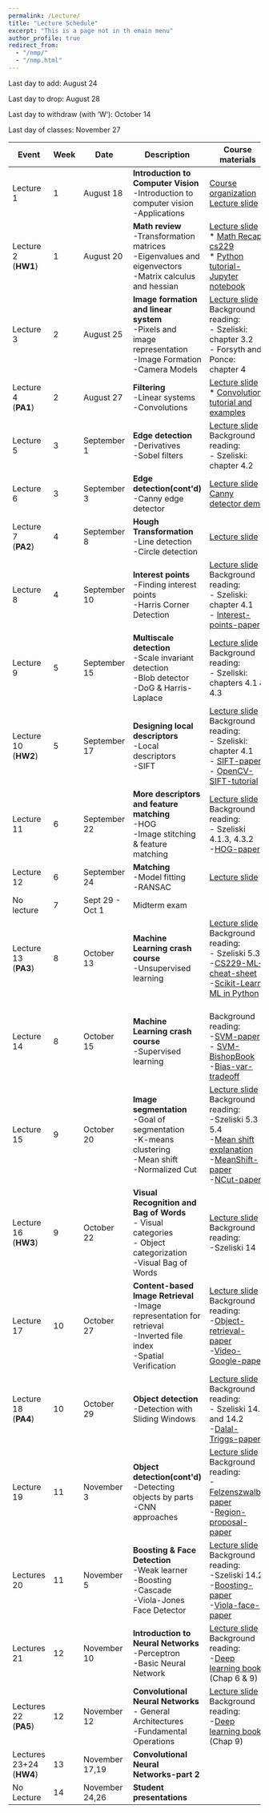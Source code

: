 ```yaml
---
permalink: /Lecture/
title: "Lecture Schedule"
excerpt: "This is a page not in th emain menu"
author_profile: true
redirect_from: 
  - "/nmp/"
  - "/nmp.html"
---
```


Last day to add:  August 24

Last day to drop:  August 28

Last day to withdraw (with ‘W’): October 14

Last day of classes: November 27

| Event      |  Week | Date        |            Description                                       |  Course materials            |  Recordings  |
| --------     | ------|------------ | ------------------------------------------------------------ |--------------------|--------------------|
| Lecture 1    |   1   |August 18    | **Introduction to  Computer Vision** <br>-Introduction to computer vision<br>-Applications| [Course organization](https://drive.google.com/file/d/1FkkD3Clew9aFUNvjxdAy8T-gf99bOFRL/view?usp=sharing) <br>  [Lecture slide](https://drive.google.com/file/d/1_PrGEuEMubJciySggpP5zvd-NrVPLOBK/view?usp=sharing)    |[organization](https://drive.google.com/file/d/1htd-nc4f-dzogxxo6c0qm5eXK_AVuwMl/view?usp=sharing)<br>* [chat](https://drive.google.com/file/d/1pgLGiWHweor1NmCFKBDr-WMQyiIaSzQP/view?usp=sharing)<br> [Video lecture](https://youtu.be/VWJYI7IcxRs)   |
| Lecture 2<br>(**HW1**)    |   1   |August 20    | **Math review** <br>-Transformation matrices<br>-Eigenvalues and eigenvectors<br>-Matrix calculus and hessian | [Lecture slide](https://drive.google.com/file/d/1uLgmV0tn49AipVu0oMFGyhmCP2plOAik/view?usp=sharing)<br>* [Math Recap cs229](https://drive.google.com/file/d/1bcolk3lmbAZiyL9nw5BsNNP4YfRWpwI3/view?usp=sharing) <br>* [Python tutorial-Jupyter notebook](https://drive.google.com/file/d/1CulmgojxRBCW7PJfKlKkFolZUsFVvvtd/view?usp=sharing) | [Video Lecture](https://youtu.be/2RJ4M_MWKu0)      |
| Lecture 3    |   2   |August 25    | **Image formation and linear system** <br>-Pixels and image representation<br>-Image Formation<br>-Camera Models | [Lecture slide](https://drive.google.com/file/d/1YMZK8qEV1YE1X4N3Vq0TgWfyHMpLI4z8/view?usp=sharing) <br> Background reading: <br>- Szeliski: chapter 3.2<br>- Forsyth and Ponce: chapter 4 |     [Video Lecture](https://youtu.be/OWemBNeciug)   |
| Lecture 4<br>(**PA1**)    |   2   |August 27    | **Filtering** <br>-Linear systems<br>-Convolutions| [Lecture slide](https://drive.google.com/file/d/1ZP9fReafxN-c5JdLFBqrStG4VC69wzaT/view?usp=sharing)<br>* [Convolution tutorial and examples](http://www.songho.ca/dsp/convolution/convolution.html)  | [Video Lecture](https://youtu.be/lMNw3pIiznA)  |
| Lecture 5    |   3   |September 1 | **Edge detection** <br>-Derivatives<br>-Sobel filters | [Lecture slide](https://drive.google.com/file/d/1yL2sbVilX8TlC9wGOoeeHvRRUj0rBTXa/view?usp=sharing) <br> Background reading: <br>- Szeliski: chapter 4.2   | [Video Lecture](https://youtu.be/OT6P7i0Z1Vw)       |
| Lecture 6    |   3   |September 3  | **Edge detection(cont'd)** <br>-Canny edge detector | [Lecture slide](https://drive.google.com/file/d/1gs6Jqxr5ek37wJF34b0jkq9IXwzyTjht/view?usp=sharing) <br>[Canny detector demo](http://bigwww.epfl.ch/demo/ip/demos/edgeDetector/) |  [Video Lecture](https://youtu.be/jhT8AHF9oOg)     |
| Lecture 7<br>(**PA2**)    |   4   |September 8        | **Hough Transformation** <br>-Line detection<br>-Circle detection|  [Lecture slide](https://drive.google.com/file/d/1IQlUs7Si8cbveGDIg6NOPbDp4JEXCnEY/view?usp=sharing)        |  [Video Lecture](https://youtu.be/0wp0QVuQ0-Y)      |
| Lecture 8    |   4   |September 10       | **Interest points** <br>-Finding interest points<br>-Harris Corner Detection |  [Lecture slide](https://drive.google.com/file/d/1vVuaXYVHcScIdSWKzw6Qs0NtHC9w_M1C/view?usp=sharing) <br> Background reading: <br>- Szeliski: chapter 4.1 <br> - [Interest-points-paper](https://drive.google.com/file/d/17touxo_mkKe7Z18UjLfc4sml26yXUbXa/view?usp=sharing)     |  [Video Lecture](https://youtu.be/YCt5ckp7l-o)      |
| Lecture 9    |   5   |September 15       | **Multiscale detection** <br>-Scale invariant detection<br>-Blob detector <br>-DoG & Harris-Laplace |  [Lecture slide](https://drive.google.com/file/d/1XF5gdq8JS9MmntwAqi3xvA3HOPutHOUA/view?usp=sharing) <br> Background reading: <br>- Szeliski: chapters 4.1 & 4.3   |  [Video lecture](https://youtu.be/CqITb9cu1V4)      |
| Lecture 10 <br>(**HW2**)   |   5   |September 17       | **Designing local descriptors** <br>-Local descriptors<br>-SIFT| [Lecture slide](https://drive.google.com/file/d/1jiv1wkQ4HCTdVSbs2htl9uygfHfRprL1/view?usp=sharing) <br> Background reading: <br>- Szeliski: chapter 4.1 <br> - [SIFT-paper](https://drive.google.com/file/d/1A8C-1Bpj0HgBLLywAFoDTXmElCCTViKt/view?usp=sharing) <br> - [OpenCV-SIFT-tutorial](https://opencv-python-tutroals.readthedocs.io/en/latest/py_tutorials/py_feature2d/py_sift_intro/py_sift_intro.html)    | [Video Lecture](https://youtu.be/fnTwCwoS5pk)       |
| Lecture 11   |   6   |September 22       | **More descriptors and feature matching** <br>-HOG<br>-Image stitching & feature matching | [Lecture slide](https://drive.google.com/file/d/1_ZgROlwn2wRHe7fzJqiXtWPYS_qfOHnX/view?usp=sharing) <br> Background reading: <br>- Szeliski 4.1.3, 4.3.2 <br>-[HOG-paper](https://drive.google.com/file/d/11vE3d5yZ0Qvrg5awfwsqtf0fh7FG-gYO/view?usp=sharing)| [Video lecture](https://youtu.be/7ktUsvPhwd0)       |
| Lecture 12   |   6   | September 24             | **Matching** <br>-Model fitting<br>-RANSAC | [Lecture slide](https://drive.google.com/file/d/1Q7bZ2jhZTI_K3b-cQILbv4Rlvlssm9vP/view?usp=sharing)     | [Video lecture](https://youtu.be/HTLNx_xn_Ps)       |
| No lecture |   7  | Sept 29 - Oct 1 | Midterm exam |       |        |
| Lecture 13 <br>(**PA3**)  |   8   | October 13  | **Machine Learning crash course** <br>-Unsupervised learning| [Lecture slide](https://drive.google.com/file/d/14R9aj4uQJSuU4jID0Usd1Fhe3JLQ5ZSl/view?usp=sharing) <br> Background reading: <br>- Szeliski 5.3 <br>-[CS229-ML-cheat-sheet](https://stanford.edu/~shervine/teaching/cs-229/cheatsheet-unsupervised-learning) <br>-[Scikit-Learn: ML in Python](https://scikit-learn.org/stable/)  | [Video lecture-Unsupervised](https://youtu.be/rUvaI-JcK4E)       |
| Lecture 14   |   8   | October 15  | **Machine Learning crash course** <br>-Supervised learning| <br> Background reading: <br>-[SVM-paper](https://drive.google.com/file/d/12CkyPtCSGcrlPavEMFJsRePxG4AkoLB7/view?usp=sharing) <br>- [SVM-BishopBook](https://drive.google.com/file/d/1z3NEpVD30VdHjywBheVTdPAUCvFPchvA/view?usp=sharing)<br>-[Bias-var-tradeoff](http://scott.fortmann-roe.com/docs/BiasVariance.html) | [Video lecture-supervised](https://youtu.be/u_K36aXTqXU)      |
| Lecture 15   |   9   | October 20  | **Image segmentation** <br>-Goal of segmentation<br>-K-means clustering<br>-Mean shift <br>-Normalized Cut| [Lecture slide](https://drive.google.com/file/d/1RjVLrb4dEmNKWUQbktnLl7QT_FwBSYXw/view?usp=sharing) <br> Background reading: <br>-Szeliski 5.3 & 5.4 <br>-[Mean shift explanation](https://saravananthirumuruganathan.wordpress.com/2010/04/01/introduction-to-mean-shift-algorithm/)<br>-[MeanShift-paper](https://drive.google.com/file/d/114utVSshLU6NHQ5HlFWOf1wqj-Vt9Utv/view?usp=sharing)<br>-[NCut-paper](https://drive.google.com/file/d/1Si_wYN7Norl0whnMsB9hkRZLAKRrKO3D/view?usp=sharing)| [Video lecture](https://youtu.be/-mlMbKUmU9g)   |
| Lecture 16 <br>(**HW3**)  |   9   | October 22 | **Visual Recognition and Bag of Words** <br>- Visual categories <br>- Object categorization <br>-Visual Bag of Words | [Lecture slide](https://drive.google.com/file/d/1LUdF90T9l_OxEayB4DGakmfP2qA6l9WP/view?usp=sharing) <br> Background reading: <br>-Szeliski 14   | [Video lecture](https://youtu.be/wSGeUDozQhs)     |
| Lecture 17   |   10   | October 27 | **Content-based Image Retrieval** <br>-Image representation for retrieval <br>-Inverted file index <br>-Spatial Verification  | [Lecture slide](https://drive.google.com/file/d/1xyQ5NsBszQgkDHsUsC3oXZq_HV_abWIn/view?usp=sharing) <br> Background reading: <br>-[Object-retrieval-paper](https://drive.google.com/file/d/1WVH5JNkuvawXCB_c5kI1YIa-fVZ2JfPg/view?usp=sharing) <br>-[Video-Google-paper](https://drive.google.com/file/d/1hu3Bhz4qCjQGoi13J0FzWhnuuVjKZxW2/view?usp=sharing)   | [Video lecture](https://youtu.be/ORiuIpZ9P-0)   |
| Lecture 18 <br>(**PA4**)  |   10  | October 29 | **Object detection** <br>-Detection with Sliding Windows| [Lecture slide](https://drive.google.com/file/d/1aUygS_qEQzlJsjgyb78bmBzpjnpXiibf/view?usp=sharing) <br> Background reading:<br>- Szeliski 14.1 and 14.2<br>-[Dalal-Triggs-paper](https://drive.google.com/file/d/1VQOBMHYaYS-wA--iIP2Ai5c17vmmYgln/view?usp=sharing)  | [Video lecture](https://youtu.be/pQBgrBgru3c)    |
| Lecture 19   |   11  | November 3 | **Object detection(cont'd)** <br>-Detecting objects by parts <br>-CNN approaches| [Lecture slide](https://drive.google.com/file/d/19xILVdORV3_0tisDo55S2lgcAk-Nhtez/view?usp=sharing) <br> Background reading:<br>-[Felzenszwalb-paper](https://drive.google.com/file/d/1OOD4lRKEi4doBsDNZLon6SpbNUg7vtar/view?usp=sharing) <br>-[Region-proposal-paper](https://drive.google.com/file/d/1qJT9kxzfHUGsnvhoWE-0g--QRl4k3JPa/view?usp=sharing) | [Video lecture](https://youtu.be/OFGLUvUVuM8)   |
| Lectures 20 <br>|   11  | November 5 | **Boosting & Face Detection** <br>-Weak learner <br>-Boosting <br>-Cascade <br>-Viola-Jones Face Detector | [Lecture slide](https://drive.google.com/file/d/1q5oCfmUFDcNbc1UW0EiYwzjhKlzjP0d7/view?usp=sharing) <br> Background reading: <br>-Szeliski 14.2 <br>-[Boosting-paper](https://drive.google.com/file/d/1XIauxqfFMh2L1D4DTTegRw6LpNVie-6f/view?usp=sharing) <br>-[Viola-face-paper](https://drive.google.com/file/d/1p_VxqOwpAEAgp5ufw-xEScpmDDPODNWJ/view?usp=sharing)   | [Video lecture](https://youtu.be/8sgunqIltO0) |
| Lectures 21 |   12  | November 10 | **Introduction to Neural Networks** <br>-Perceptron<br>-Basic Neural Network<br>| [Lecture slide](https://drive.google.com/file/d/18ZO8UEcra4l_WmmY71Z9WW6hwsWz7KJw/view?usp=sharing) <br> Background reading: <br>-[Deep learning book](https://www.deeplearningbook.org/)<br>(Chap 6 & 9)  | [Video lecture](https://youtu.be/BLWyqUGwl5g) |
| Lectures 22 <br>(**PA5**)|   12  | November 12 | **Convolutional Neural Networks** <br>- General Architectures<br>-Fundamental Operations | [Lecture slide](https://drive.google.com/file/d/1fuNzPHiSn97pmWw_R0PBEgUWXWwlJsUy/view?usp=sharing) <br> Background reading: <br>-[Deep learning book](https://www.deeplearningbook.org/)<br>(Chap 9)   | [Video lecture](https://youtu.be/SMk1zIOtLUE)    |
| Lectures 23+24 <br>(**HW4**)   |   13  | November 17,19     |**Convolutional Neural Networks-part 2**                            |      |        |
| No Lecture    |   14  | November 24,26            | **Student presentations**  |      |        |
